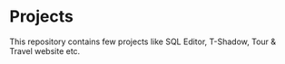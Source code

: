 # Projects
This repository contains few projects like SQL Editor, T-Shadow, Tour &amp; Travel website etc.  
